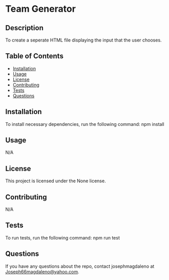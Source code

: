 
# Team Generator
## Description
To create a seperate HTML file displaying the input that the user chooses.
## Table of Contents
* [Installation](#installation)
* [Usage](#usage)
* [License](#license)
* [Contributing](#contributing)
* [Tests](#tests)
* [Questions](#questions)
## Installation
To install necessary dependencies, run the following command:
npm install
## Usage
N/A
## License
This project is licensed under the None license.
## Contributing
N/A
## Tests
To run tests, run the following command:
npm run test
## Questions
If you have any questions about the repo, contact josephmagdaleno at Joseph66magdaleno@yahoo.com.
